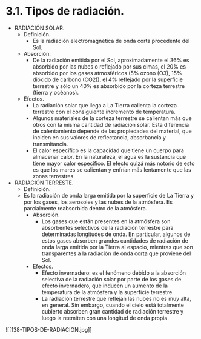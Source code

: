 
# 3.1. Tipos de radiación.

- RADIACIÓN SOLAR.
	- Definición.
		- Es la radiación electromagnética de onda corta procedente del Sol.
	- Absorción.
		- De la radiación emitida por el Sol, aproximadamente el 36% es absorbido por las nubes o reflejado por sus cimas, el 20% es absorbido por los gases atmosféricos (5% ozono (O3), 15% dióxido de carbono (CO2)), el 4% reflejado por la superficie terrestre y sólo un 40% es absorbido por la corteza terrestre (tierra y océanos).
	- Efectos.
		- La radiación solar que llega a La Tierra calienta la corteza terrestre con el consiguiente incremento de temperatura.
		- Algunos materiales de la corteza terrestre se calientan más que otros con la misma cantidad de radiación solar. Esta diferencia de calentamiento depende de las propiedades del material, que inciden en sus valores de reflectancia, absorbancia y transmitancia.
		- El calor específico es la capacidad que tiene un cuerpo para almacenar calor. En la naturaleza, el agua es la sustancia que tiene mayor calor específico. El efecto quizá más notorio de esto es que los mares se calientan y enfrían más lentamente que las zonas terrestres.
- RADIACIÓN TERRESTE.
	- Definición.
	- Es la radiación de onda larga emitida por la superficie de La Tierra y por los gases, los aerosoles y las nubes de la atmósfera. Es parcialmente reabsorbida dentro de la atmósfera.
		- Absorción.
			- Los gases que están presentes en la atmósfera son absorbentes selectivos de la radiación terrestre para determinadas longitudes de onda. En particular, algunos de estos gases absorben grandes cantidades de radiación de onda larga emitida por la Tierra al espacio, mientras que son transparentes a la radiación de onda corta que proviene del Sol.
		- Efectos.
			- Efecto invernadero: es el fenómeno debido a la absorción selectiva de la radiación solar por parte de los gases de efecto invernadero, que inducen un aumento de la temperatura de la atmósfera y la superficie terrestre.
			- La radiación terrestre que reflejan las nubes no es muy alta, en general. Sin embargo, cuando el cielo está totalmente cubierto absorben gran cantidad de radiación terrestre y luego la reemiten con una longitud de onda propia.

![[138-TIPOS-DE-RADIACION.jpg]]

